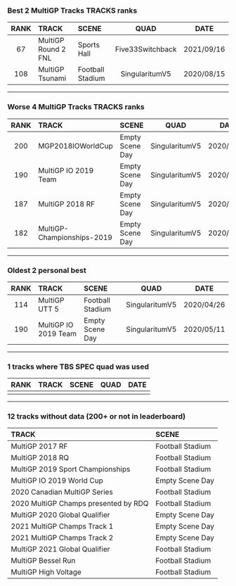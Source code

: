 ### Best 2 MultiGP Tracks TRACKS ranks
|RANK|TRACK|SCENE|QUAD|DATE|
|:---:|:---|:---|:---:|:---:|
|67|MultiGP Round 2 FNL|Sports Hall|Five33Switchback|2021/09/16|
|108|MultiGP Tsunami|Football Stadium|SingularitumV5|2020/08/15|
---
### Worse 4 MultiGP Tracks TRACKS ranks
|RANK|TRACK|SCENE|QUAD|DATE|
|:---:|:---|:---|:---:|:---:|
|200|MGP2018IOWorldCup|Empty Scene Day|SingularitumV5|2020/06/19|
|190|MultiGP IO 2019 Team|Empty Scene Day|SingularitumV5|2020/05/11|
|187|MultiGP 2018 RF|Empty Scene Day|SingularitumV5|2020/11/02|
|182|MultiGP-Championships-2019|Empty Scene Day|SingularitumV5|2020/05/24|
---
### Oldest 2 personal best
|RANK|TRACK|SCENE|QUAD|DATE|
|:---:|:---|:---|:---:|:---:|
|114|MultiGP UTT 5|Football Stadium|SingularitumV5|2020/04/26|
|190|MultiGP IO 2019 Team|Empty Scene Day|SingularitumV5|2020/05/11|
---
### 1 tracks where TBS SPEC quad was used
|RANK|TRACK|SCENE|QUAD|DATE|
|:---:|:---|:---|:---:|:---:|
||||||
---
### 12 tracks without data (200+ or not in leaderboard)
|TRACK|SCENE|
|:---|:---|
|MultiGP 2017 RF|Football Stadium|
|MultiGP 2018 RQ|Football Stadium|
|MultiGP 2019 Sport Championships|Football Stadium|
|MultiGP IO 2019 World Cup|Empty Scene Day|
|2020 Canadian MultiGP Series|Football Stadium|
|2020 MultiGP Champs presented by RDQ|Football Stadium|
|MultiGP 2020 Global Qualifier|Empty Scene Day|
|2021 MultiGP Champs Track 1|Empty Scene Day|
|2021 MultiGP Champs Track 2|Empty Scene Day|
|MultiGP 2021 Global Qualifier|Football Stadium|
|MultiGP Bessel Run|Football Stadium|
|MultiGP High Voltage|Football Stadium|
